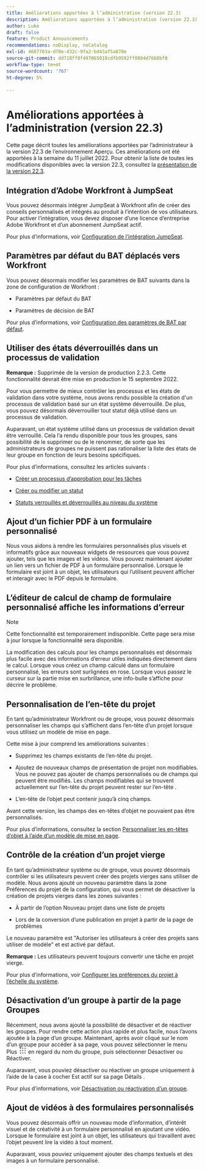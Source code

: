 ```yaml
---
title: Améliorations apportées à l’administration (version 22.3)
description: Améliorations apportées à l’administration (version 22.3)
author: Luke
draft: false
feature: Product Announcements
recommendations: noDisplay, noCatalog
exl-id: 4607703a-d70e-432c-9fa2-bd43af5a870e
source-git-commit: dd718ff8f497065018cdfb9592ff0804d7668bf8
workflow-type: tm+mt
source-wordcount: '767'
ht-degree: 5%

---
```


# Améliorations apportées à l’administration (version 22.3)

Cette page décrit toutes les améliorations apportées par l’administrateur à la version 22.3 de l’environnement Aperçu. Ces améliorations ont été apportées à la semaine du 11 juillet 2022. Pour obtenir la liste de toutes les modifications disponibles avec la version 22.3, consultez la [présentation de la version 22.3](/help/quicksilver/product-announcements/product-releases/22.3-release-activity/22-3-release-overview.md).

## Intégration d’Adobe Workfront à JumpSeat

Vous pouvez désormais intégrer JumpSeat à Workfront afin de créer des conseils personnalisés et intégrés au produit à l’intention de vos utilisateurs. Pour activer l’intégration, vous devez disposer d’une licence d’entreprise Adobe Workfront et d’un abonnement JumpSeat actif.

Pour plus d’informations, voir [Configuration de l’intégration JumpSeat](/help/quicksilver/administration-and-setup/configure-integrations/configure-jumpseat.md).

## Paramètres par défaut du BAT déplacés vers Workfront

Vous pouvez désormais modifier les paramètres de BAT suivants dans la zone de configuration de Workfront :

* Paramètres par défaut du BAT

* Paramètres de décision de BAT

Pour plus d’informations, voir [Configuration des paramètres de BAT par défaut](/help/quicksilver/administration-and-setup/manage-workfront/configure-proofing/configure-default-proof-settings.md).

## Utiliser des états déverrouillés dans un processus de validation

**Remarque :** Supprimée de la version de production 2.2.3. Cette fonctionnalité devrait être mise en production le 15 septembre 2022.

Pour vous permettre de mieux contrôler les processus et les états de validation dans votre système, nous avons rendu possible la création d&#39;un processus de validation basé sur un état système déverrouillé. De plus, vous pouvez désormais déverrouiller tout statut déjà utilisé dans un processus de validation.

Auparavant, un état système utilisé dans un processus de validation devait être verrouillé. Cela l’a rendu disponible pour tous les groupes, sans possibilité de le supprimer ou de le renommer, de sorte que les administrateurs de groupes ne puissent pas rationaliser la liste des états de leur groupe en fonction de leurs besoins spécifiques.

Pour plus d’informations, consultez les articles suivants :

* [Créer un processus d’approbation pour les tâches](/help/quicksilver/administration-and-setup/customize-workfront/configure-approval-milestone-processes/create-approval-processes.md)

* [Créer ou modifier un statut](/help/quicksilver/administration-and-setup/customize-workfront/creating-custom-status-and-priority-labels/create-or-edit-a-status.md)

* [Statuts verrouillés et déverrouillés au niveau du système](/help/quicksilver/administration-and-setup/customize-workfront/creating-custom-status-and-priority-labels/lock-or-unlock-a-custom-system-level-status.md)


## Ajout d’un fichier PDF à un formulaire personnalisé

Nous vous aidons à rendre les formulaires personnalisés plus visuels et informatifs grâce aux nouveaux widgets de ressources que vous pouvez ajouter, tels que les images et les vidéos. Vous pouvez maintenant ajouter un lien vers un fichier de PDF à un formulaire personnalisé. Lorsque le formulaire est joint à un objet, les utilisateurs qui l’utilisent peuvent afficher et interagir avec le PDF depuis le formulaire.

## L’éditeur de calcul de champ de formulaire personnalisé affiche les informations d’erreur

>[!NOTE]
>
>Cette fonctionnalité est temporairement indisponible. Cette page sera mise à jour lorsque la fonctionnalité sera disponible.

La modification des calculs pour les champs personnalisés est désormais plus facile avec des informations d’erreur utiles indiquées directement dans le calcul. Lorsque vous créez un champ calculé dans un formulaire personnalisé, les erreurs sont surlignées en rose. Lorsque vous passez le curseur sur la partie mise en surbrillance, une info-bulle s’affiche pour décrire le problème.

## Personnalisation de l’en-tête du projet

En tant qu’administrateur Workfront ou de groupe, vous pouvez désormais personnaliser les champs qui s’affichent dans l’en-tête d’un projet lorsque vous utilisez un modèle de mise en page.

Cette mise à jour comprend les améliorations suivantes :

* Supprimez les champs existants de l’en-tête du projet.

* Ajoutez de nouveaux champs de présentation de projet non modifiables. Vous ne pouvez pas ajouter de champs personnalisés ou de champs qui peuvent être modifiés. Les champs modifiables qui se trouvent actuellement sur l’en-tête du projet peuvent rester sur l’en-tête .

* L’en-tête de l’objet peut contenir jusqu’à cinq champs.


Avant cette version, les champs des en-têtes d’objet ne pouvaient pas être personnalisés.

Pour plus d’informations, consultez la section [Personnaliser les en-têtes d’objet à l’aide d’un modèle de mise en page](/help/quicksilver/administration-and-setup/customize-workfront/use-layout-templates/customize-object-headers.md).

## Contrôle de la création d’un projet vierge

En tant qu’administrateur système ou de groupe, vous pouvez désormais contrôler si les utilisateurs peuvent créer des projets vierges sans utiliser de modèle. Nous avons ajouté un nouveau paramètre dans la zone Préférences du projet de la configuration, qui vous permet de désactiver la création de projets vierges dans les zones suivantes :

* À partir de l’option Nouveau projet dans une liste de projets

* Lors de la conversion d’une publication en projet à partir de la page de problèmes


Le nouveau paramètre est &quot;Autoriser les utilisateurs à créer des projets sans utiliser de modèle&quot; et est activé par défaut.

**Remarque :** Les utilisateurs peuvent toujours convertir une tâche en projet vierge.

Pour plus d’informations, voir [Configurer les préférences du projet à l’échelle du système](/help/quicksilver/administration-and-setup/set-up-workfront/configure-system-defaults/set-project-preferences.md).

## Désactivation d’un groupe à partir de la page Groupes

Récemment, nous avons ajouté la possibilité de désactiver et de réactiver les groupes. Pour rendre cette action plus rapide et plus facile, nous l’avons ajoutée à la page d’un groupe. Maintenant, après avoir cliqué sur le nom d’un groupe pour accéder à sa page, vous pouvez sélectionner le menu Plus ![](/help/quicksilver/administration-and-setup/manage-groups/create-and-manage-groups/assets/main-menu-icon.png) en regard du nom du groupe, puis sélectionner Désactiver ou Réactiver.

Auparavant, vous pouviez désactiver ou réactiver un groupe uniquement à l’aide de la case à cocher Est actif sur sa page Détails .

Pour plus d’informations, voir [Désactivation ou réactivation d’un groupe](/help/quicksilver/administration-and-setup/manage-groups/create-and-manage-groups/deactivate-or-reactivate-a-group.md).

## Ajout de vidéos à des formulaires personnalisés

Vous pouvez désormais offrir un nouveau mode d’information, d’intérêt visuel et de créativité à un formulaire personnalisé en ajoutant une vidéo. Lorsque le formulaire est joint à un objet, les utilisateurs qui travaillent avec l’objet peuvent lire la vidéo à tout moment.

Auparavant, vous pouviez uniquement ajouter des champs textuels et des images à un formulaire personnalisé.


